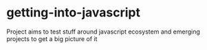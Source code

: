 # getting-into-javascript
Project aims to test stuff around javascript ecosystem and emerging projects to get a big picture of it
